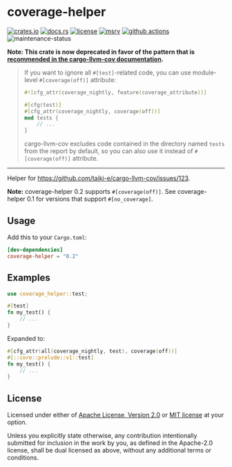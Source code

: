 # coverage-helper

[![crates.io](https://img.shields.io/crates/v/coverage-helper?style=flat-square&logo=rust)](https://crates.io/crates/coverage-helper)
[![docs.rs](https://img.shields.io/badge/docs.rs-coverage--helper-blue?style=flat-square&logo=docs.rs)](https://docs.rs/coverage-helper)
[![license](https://img.shields.io/badge/license-Apache--2.0_OR_MIT-blue?style=flat-square)](#license)
[![msrv](https://img.shields.io/badge/msrv-1.38-blue?style=flat-square&logo=rust)](https://www.rust-lang.org)
[![github actions](https://img.shields.io/github/actions/workflow/status/taiki-e/coverage-helper/ci.yml?branch=main&style=flat-square&logo=github)](https://github.com/taiki-e/coverage-helper/actions)
![maintenance-status](https://img.shields.io/badge/maintenance-deprecated-red?style=flat-square)

<!-- tidy:crate-doc:start -->

**Note: This crate is now deprecated in favor of the pattern that is [recommended in the cargo-llvm-cov documentation](https://github.com/taiki-e/cargo-llvm-cov?tab=readme-ov-file#exclude-code-from-coverage).**

> If you want to ignore all `#[test]`-related code, you can use module-level `#[coverage(off)]` attribute:
>
> ```rust
> #![cfg_attr(coverage_nightly, feature(coverage_attribute))]
>
> #[cfg(test)]
> #[cfg_attr(coverage_nightly, coverage(off))]
> mod tests {
>     // ...
> }
> ```
>
> cargo-llvm-cov excludes code contained in the directory named `tests` from the report by default, so you can also use it instead of `#[coverage(off)]` attribute.

---

Helper for <https://github.com/taiki-e/cargo-llvm-cov/issues/123>.

**Note:** coverage-helper 0.2 supports `#[coverage(off)]`.
See coverage-helper 0.1 for versions that support `#[no_coverage]`.

## Usage

Add this to your `Cargo.toml`:

```toml
[dev-dependencies]
coverage-helper = "0.2"
```

## Examples

```rust
use coverage_helper::test;

#[test]
fn my_test() {
    // ...
}
```

Expanded to:

```rust
#[cfg_attr(all(coverage_nightly, test), coverage(off))]
#[::core::prelude::v1::test]
fn my_test() {
    // ...
}
```

<!-- tidy:crate-doc:end -->

## License

Licensed under either of [Apache License, Version 2.0](LICENSE-APACHE) or
[MIT license](LICENSE-MIT) at your option.

Unless you explicitly state otherwise, any contribution intentionally submitted
for inclusion in the work by you, as defined in the Apache-2.0 license, shall
be dual licensed as above, without any additional terms or conditions.
